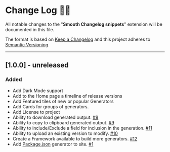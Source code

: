 # **Change Log** 📜📝

All notable changes to the "**Smooth Changelog snippets**" extension will be documented in this file.

The format is based on [Keep a Changelog](https://keepachangelog.com/en/1.0.0/) and this project adheres to [Semantic Versioning](https://semver.org/spec/v2.0.0.html).

---

## [**1.0.0**] - unreleased

### Added

- Add Dark Mode support
- Add to the Home page a timeline of release versions
- Add Featured tiles of new or popular Generators
- Add Cards for groups of generators.
- Add License to project
- Ability to download generated output. [#8](https://github.com/dev-generator/app.devgenerator.io/issues/8)
- Ability to copy to clipboard generated output. [#9](https://github.com/dev-generator/app.devgenerator.io/issues/9)
- Ability to include/Exclude a field for inclusion in the generation. [#11](https://github.com/dev-generator/app.devgenerator.io/issues/11)
- Ability to upload an existing version to modify. [#10](https://github.com/dev-generator/app.devgenerator.io/issues/10)
- Create a Framework available to build more generators. [#12](https://github.com/dev-generator/app.devgenerator.io/issues/12)
- Add [Package.json](https://docs.npmjs.com/files/package.json) generator to site. [#1](https://github.com/dev-generator/app.devgenerator.io/issues/1)
